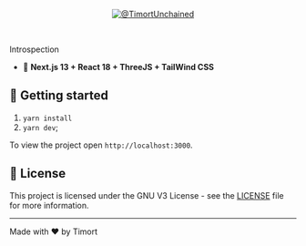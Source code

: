 <p align="center">
  <a href="https://twitter.com/intent/follow?screen_name=TimortUnchained">
    <img src="https://img.shields.io/twitter/follow/TimortUnchained?style=for-the-badge&color=24B36B&labelColor=000000" alt="@TimortUnchained" />
  </a>
</p>
<br>

Introspection

- 🚀 **Next.js 13 + React 18 + ThreeJS + TailWind CSS**

## 🚀 Getting started

1. `yarn install`
2. `yarn dev`;

To view the project open `http://localhost:3000`.

## 📝 License

This project is licensed under the GNU V3 License - see the [LICENSE](LICENSE) file for more information.

---

Made with ♥ by Timort
